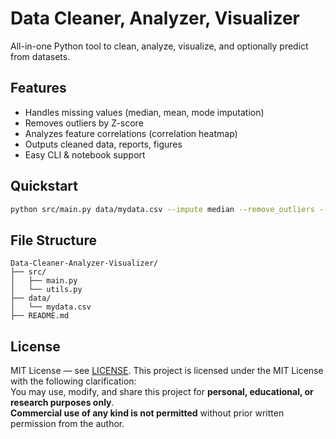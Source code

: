 # Data Cleaner, Analyzer, Visualizer

All-in-one Python tool to clean, analyze, visualize, and optionally predict from datasets.

## Features

- Handles missing values (median, mean, mode imputation)
- Removes outliers by Z-score
- Analyzes feature correlations (correlation heatmap)
- Outputs cleaned data, reports, figures
- Easy CLI & notebook support

## Quickstart

```bash
python src/main.py data/mydata.csv --impute median --remove_outliers --correlation --output cleaned_mydata.csv
```

## File Structure

```
Data-Cleaner-Analyzer-Visualizer/
├── src/
│   ├── main.py
│   └── utils.py
├── data/
│   └── mydata.csv
├── README.md
```

## License

MIT License — see [LICENSE](LICENSE).
This project is licensed under the MIT License with the following clarification:  
You may use, modify, and share this project for **personal, educational, or research purposes only**.  
**Commercial use of any kind is not permitted** without prior written permission from the author.
